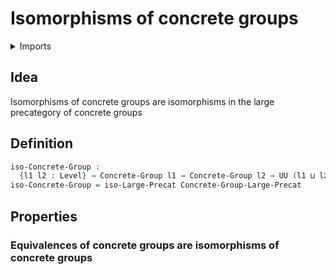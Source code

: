 # Isomorphisms of concrete groups

<details><summary>Imports</summary>
```agda
module group-theory.isomorphisms-concrete-groups where
open import category-theory.isomorphisms-large-precategories
open import foundation.universe-levels
open import group-theory.concrete-groups
open import group-theory.precategory-of-concrete-groups
```
</details>

## Idea

Isomorphisms of concrete groups are isomorphisms in the large precategory of concrete groups

## Definition

```agda
iso-Concrete-Group :
  {l1 l2 : Level} → Concrete-Group l1 → Concrete-Group l2 → UU (l1 ⊔ l2)
iso-Concrete-Group = iso-Large-Precat Concrete-Group-Large-Precat
```

## Properties

### Equivalences of concrete groups are isomorphisms of concrete groups

```agda

```
